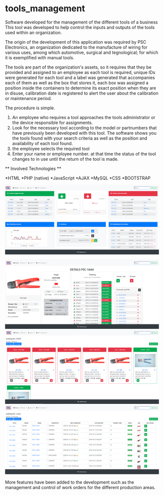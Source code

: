 # tools_management
Software developed for the management of the different tools of a business
This tool was developed to help control the inputs and outputs of the tools used within an organization.


The origin of the development of this application was required by PSC Electronics, an organization dedicated to the manufacture of wiring for various uses, among which automotive, surgical and tegnological; for which it is exemplified with manual tools.


The tools are part of the organization's assets, so it requires that they be provided and assigned to an employee
as each tool is required, unique IDs were generated for each tool and a label was generated that accompanies each of them 
as well as the box that stores it, each box was assigned a position inside the containers to determine its exact position 
when they are in disuse, calibration date is registered to alert the user about the calibration or maintenance period.


The procedure is simple.
1. An employee who requires a tool approaches the tools administrator or the device responsible for assignments.
2. Look for the necessary tool according to the model or partnumbers that have previously been developed with this tool.
The software shows you the tools found with your search criteria as well as the position and availability of each tool found.
3. the employee selects the required tool
4. Enter your name or employee number. at that time the status of the tool changes to in use until the return of the tool is made.


** Involved Technologies **

*HTML
*PHP (native)
*JavaScript
*AJAX
*MySQL
*CSS 
*BOOTSTRAP




![alt text](https://github.com/hdservicesweb/tools_management/blob/master/raw_image/home.png?raw=true)

![alt text](https://github.com/hdservicesweb/tools_management/blob/master/raw_image/details.PNG?raw=true)
![alt text](https://github.com/hdservicesweb/tools_management/blob/master/raw_image/results.PNG?raw=true)
![alt text](https://github.com/hdservicesweb/tools_management/blob/master/raw_image/Search.PNG?raw=true)



More features have been added to the development such as the management and control of work orders for the different production areas.
